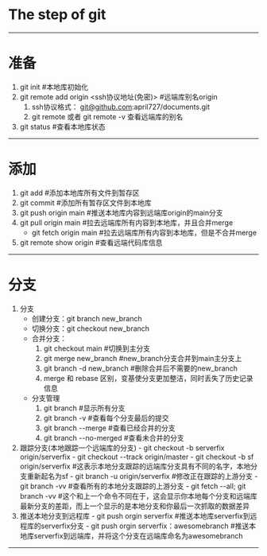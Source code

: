 # The step  of git 
-------------------------
# 准备

1. git init  #本地库初始化
2. git remote add origin <ssh协议地址(免密)> #远端库别名origin 
	1. ssh协议格式： git@github.com:april727/documents.git 
	2. git remote 或者 git remote -v 查看远端库的别名
3. git status #查看本地库状态
--- 
# 添加

1. git add #添加本地库所有文件到暂存区
2. git commit #添加所有暂存区文件到本地库
3. git push origin main #推送本地库内容到远端库origin的main分支
4. git pull origin main #拉去远端库所有内容到本地库，并且合并merge
	-  git fetch origin main #拉去远端库所有内容到本地库，但是不合并merge
5. git remote show origin #查看远端代码库信息
---
# 分支

1. 分支
	 - 创建分支：git branch new_branch
	 - 切换分支：git checkout new_branch
	 - 合并分支：
		 1. git checkout main #切换到主分支
		 2. git merge new_branch #new_branch分支合并到main主分支上
		 3. git branch -d new_branch #删除合并后不需要的new_branch
		 4. merge 和 rebase 区别，变基使分支更加整洁，同时丢失了历史记录信息
	- 分支管理
		 1. git branch #显示所有分支 
		 2. git branch -v #查看每个分支最后的提交
		 3. git branch --merge #查看已经合并的分支
		 4. git branch --no-merged #查看未合并的分支
2. 跟踪分支(本地跟踪一个远端库的分支)
		- git checkout -b serverfix origin/serverfix
		- git checkout --track origin/master
		- git checkout -b sf origin/serverfix #这表示本地分支跟踪的远端库分支具有不同的名字，本地分支重新起名为sf
		- git branch -u origin/serverfix #修改正在跟踪的上游分支
		- git branch -vv #查看所有的本地分支跟踪的上游分支
		- git fetch --all; git branch -vv #这个和上一个命令不同在于，这会显示你本地每个分支和远端库最新分支的差距，而上一个显示的是本地分支和你最后一次抓取的数据差异
3. 推送本地分支到远程库
		- git push orgin serverfix #推送本地库serverfix到远程库的serverfix分支
		- git push orgin serverfix：awesomebranch #推送本地库serverfix到远端库，并将这个分支在远端库命名为awesomebranch	
---
